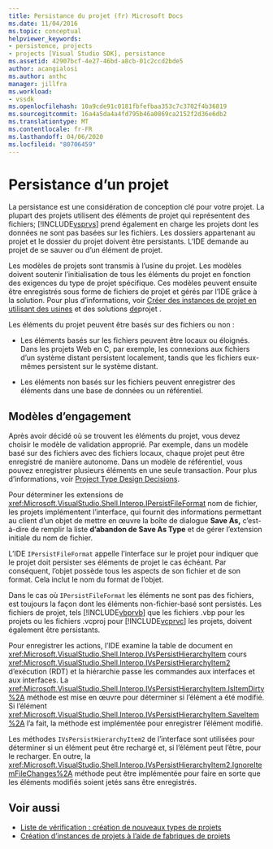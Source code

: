 ```yaml
---
title: Persistance du projet (fr) Microsoft Docs
ms.date: 11/04/2016
ms.topic: conceptual
helpviewer_keywords:
- persistence, projects
- projects [Visual Studio SDK], persistance
ms.assetid: 42907bcf-4e27-46bd-a8cb-01c2ccd2bde5
author: acangialosi
ms.author: anthc
manager: jillfra
ms.workload:
- vssdk
ms.openlocfilehash: 10a9cde91c0181fbfefbaa353c7c3702f4b36819
ms.sourcegitcommit: 16a4a5da4a4fd795b46a0869ca2152f2d36e6db2
ms.translationtype: MT
ms.contentlocale: fr-FR
ms.lasthandoff: 04/06/2020
ms.locfileid: "80706459"
---
```

# <a name="project-persistence"></a>Persistance d’un projet
La persistance est une considération de conception clé pour votre projet. La plupart des projets utilisent des éléments de projet qui représentent des fichiers; [!INCLUDE[vsprvs](../../code-quality/includes/vsprvs_md.md)] prend également en charge les projets dont les données ne sont pas basées sur les fichiers. Les dossiers appartenant au projet et le dossier du projet doivent être persistants. L’IDE demande au projet de se sauver ou d’un élément de projet.

 Les modèles de projets sont transmis à l’usine du projet. Les modèles doivent soutenir l’initialisation de tous les éléments du projet en fonction des exigences du type de projet spécifique. Ces modèles peuvent ensuite être enregistrés sous forme de fichiers de projet et gérés par l’IDE grâce à la solution. Pour plus d’informations, voir [Créer des instances de projet en utilisant des usines](../../extensibility/internals/creating-project-instances-by-using-project-factories.md) et des solutions [de](../../extensibility/internals/solutions-overview.md)projet .

 Les éléments du projet peuvent être basés sur des fichiers ou non :

- Les éléments basés sur les fichiers peuvent être locaux ou éloignés. Dans les projets Web en C, par exemple, les connexions aux fichiers d’un système distant persistent localement, tandis que les fichiers eux-mêmes persistent sur le système distant.

- Les éléments non basés sur les fichiers peuvent enregistrer des éléments dans une base de données ou un référentiel.

## <a name="commit-models"></a>Modèles d’engagement
 Après avoir décidé où se trouvent les éléments du projet, vous devez choisir le modèle de validation approprié. Par exemple, dans un modèle basé sur des fichiers avec des fichiers locaux, chaque projet peut être enregistré de manière autonome. Dans un modèle de référentiel, vous pouvez enregistrer plusieurs éléments en une seule transaction. Pour plus d’informations, voir [Project Type Design Decisions](../../extensibility/internals/project-type-design-decisions.md).

 Pour déterminer les extensions de <xref:Microsoft.VisualStudio.Shell.Interop.IPersistFileFormat> nom de fichier, les projets implémentent l’interface, qui fournit des informations permettant au client d’un objet de mettre en œuvre la boîte de dialogue **Save As,** c’est-à-dire de remplir la liste **d’abandon de Save As Type** et de gérer l’extension initiale du nom de fichier.

 L’IDE `IPersistFileFormat` appelle l’interface sur le projet pour indiquer que le projet doit persister ses éléments de projet le cas échéant. Par conséquent, l’objet possède tous les aspects de son fichier et de son format. Cela inclut le nom du format de l’objet.

 Dans le cas où `IPersistFileFormat` les éléments ne sont pas des fichiers, est toujours la façon dont les éléments non-fichier-basé sont persistés. Les fichiers de projet, tels [!INCLUDE[vbprvb](../../code-quality/includes/vbprvb_md.md)] que les fichiers .vbp pour les projets ou les fichiers .vcproj pour [!INCLUDE[vcprvc](../../code-quality/includes/vcprvc_md.md)] les projets, doivent également être persistants.

 Pour enregistrer les actions, l’IDE examine la table de document en <xref:Microsoft.VisualStudio.Shell.Interop.IVsPersistHierarchyItem> cours <xref:Microsoft.VisualStudio.Shell.Interop.IVsPersistHierarchyItem2> d’exécution (RDT) et la hiérarchie passe les commandes aux interfaces et aux interfaces. La <xref:Microsoft.VisualStudio.Shell.Interop.IVsPersistHierarchyItem.IsItemDirty%2A> méthode est mise en œuvre pour déterminer si l’élément a été modifié. Si l’élément <xref:Microsoft.VisualStudio.Shell.Interop.IVsPersistHierarchyItem.SaveItem%2A> l’a fait, la méthode est implémentée pour enregistrer l’élément modifié.

 Les méthodes `IVsPersistHierarchyItem2` de l’interface sont utilisées pour déterminer si un élément peut être rechargé et, si l’élément peut l’être, pour le recharger. En outre, la <xref:Microsoft.VisualStudio.Shell.Interop.IVsPersistHierarchyItem2.IgnoreItemFileChanges%2A> méthode peut être implémentée pour faire en sorte que les éléments modifiés soient jetés sans être enregistrés.

## <a name="see-also"></a>Voir aussi
- [Liste de vérification : création de nouveaux types de projets](../../extensibility/internals/checklist-creating-new-project-types.md)
- [Création d’instances de projets à l’aide de fabriques de projets](../../extensibility/internals/creating-project-instances-by-using-project-factories.md)
